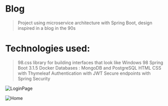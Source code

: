 # Blog

> Project using microservice architecture with Spring Boot, design inspired in a blog in the 90s

# Technologies used:

> 98.css library for building interfaces that look like Windows 98
> Spring Boot 3.1.5
> Docker
> Databases : MongoDB and PostgreSQL
> HTML CSS with Thymeleaf
> Authentication with JWT
> Secure endpoints with Spring Security

![LoginPage](https://i.ibb.co/phK1HRF/login-page.png)

![Home](https://i.ibb.co/8XpCb3Z/home.png)
